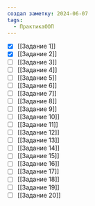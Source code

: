 ```yaml
---
создал заметку: 2024-06-07
tags:
  - ПрактикаООП
---
```

- [x] [[Задание 1]]
- [x] [[Задание 2]]
- [ ]  [[Задание 3]]
- [ ] [[Задание 4]]
- [ ] [[Задание 5]]
- [ ] [[Задание 6]]
- [ ] [[Задание 7]]
- [ ] [[Задание 8]]
- [ ] [[Задание 9]]
- [ ] [[Задание 10]]
- [ ] [[Задание 11]]
- [ ] [[Задание 12]]
- [ ] [[Задание 13]]
- [ ] [[Задание 14]]
- [ ] [[Задание 15]]
- [ ] [[Задание 16]]
- [ ] [[Задание 17]]
- [ ] [[Задание 18]]
- [ ] [[Задание 19]]
- [ ] [[Задание 20]]